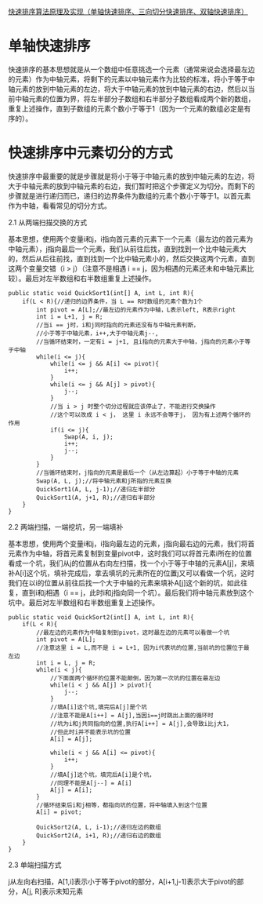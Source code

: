 
[快速排序算法原理及实现（单轴快速排序、三向切分快速排序、双轴快速排序）](http://www.cnblogs.com/nullzx/p/5880191.html)

# 单轴快速排序
快速排序的基本思想就是从一个数组中任意挑选一个元素（通常来说会选择最左边的元素）作为中轴元素，将剩下的元素以中轴元素作为比较的标准，将小于等于中轴元素的放到中轴元素的左边，将大于中轴元素的放到中轴元素的右边，然后以当前中轴元素的位置为界，将左半部分子数组和右半部分子数组看成两个新的数组，重复上述操作，直到子数组的元素个数小于等于1（因为一个元素的数组必定是有序的）。

# 快速排序中元素切分的方式
快速排序中最重要的就是步骤就是将小于等于中轴元素的放到中轴元素的左边，将大于中轴元素的放到中轴元素的右边，我们暂时把这个步骤定义为切分。而剩下的步骤就是进行递归而已，递归的边界条件为数组的元素个数小于等于1。以首元素作为中轴，看看常见的切分方式。

2.1 从两端扫描交换的方式

基本思想，使用两个变量i和j，i指向首元素的元素下一个元素（最左边的首元素为中轴元素），j指向最后一个元素，我们从前往后找，直到找到一个比中轴元素大的，然后从后往前找，直到找到一个比中轴元素小的，然后交换这两个元素，直到这两个变量交错（i > j）（注意不是相遇 i == j，因为相遇的元素还未和中轴元素比较）。最后对左半数组和右半数组重复上述操作。

	public static void QuickSort1(int[] A, int L, int R){
		if(L < R){//递归的边界条件，当 L == R时数组的元素个数为1个
			int pivot = A[L];//最左边的元素作为中轴，L表示left, R表示right
			int i = L+1, j = R;
			//当i == j时，i和j同时指向的元素还没有与中轴元素判断，
			//小于等于中轴元素，i++,大于中轴元素j--,
			//当循环结束时，一定有i = j+1, 且i指向的元素大于中轴，j指向的元素小于等于中轴
			while(i <= j){
				while(i <= j && A[i] <= pivot){
					i++;
				}
				while(i <= j && A[j] > pivot){
					j--;
				}
				//当 i > j 时整个切分过程就应该停止了，不能进行交换操作
				//这个可以改成 i < j， 这里 i 永远不会等于j， 因为有上述两个循环的作用
				if(i <= j){
					Swap(A, i, j);
					i++;
					j--;
				}
			}
			//当循环结束时，j指向的元素是最后一个（从左边算起）小于等于中轴的元素
			Swap(A, L, j);//将中轴元素和j所指的元素互换
			QuickSort1(A, L, j-1);//递归左半部分
			QuickSort1(A, j+1, R);//递归右半部分
		}
	}
 

2.2 两端扫描，一端挖坑，另一端填补

基本思想，使用两个变量i和j，i指向最左边的元素，j指向最右边的元素，我们将首元素作为中轴，将首元素复制到变量pivot中，这时我们可以将首元素i所在的位置看成一个坑，我们从j的位置从右向左扫描，找一个小于等于中轴的元素A[j]，来填补A[i]这个坑，填补完成后，拿去填坑的元素所在的位置j又可以看做一个坑，这时我们在以i的位置从前往后找一个大于中轴的元素来填补A[j]这个新的坑，如此往复，直到i和j相遇（i == j，此时i和j指向同一个坑）。最后我们将中轴元素放到这个坑中。最后对左半数组和右半数组重复上述操作。

	public static void QuickSort2(int[] A, int L, int R){
		if(L < R){
			//最左边的元素作为中轴复制到pivot，这时最左边的元素可以看做一个坑
			int pivot = A[L];
			//注意这里 i = L,而不是 i = L+1, 因为i代表坑的位置,当前坑的位置位于最左边
			int i = L, j = R;
			while(i < j){
				//下面面两个循环的位置不能颠倒，因为第一次坑的位置在最左边
				while(i < j && A[j] > pivot){
					j--;
				}
				//填A[i]这个坑,填完后A[j]是个坑
				//注意不能是A[i++] = A[j],当因i==j时跳出上面的循环时
				//坑为i和j共同指向的位置,执行A[i++] = A[j],会导致i比j大1，
				//但此时i并不能表示坑的位置
				A[i] = A[j];
				
				while(i < j && A[i] <= pivot){
					i++;
				}
				//填A[j]这个坑，填完后A[i]是个坑，
				//同理不能是A[j--] = A[i]				
				A[j] = A[i];
			}
			//循环结束后i和j相等，都指向坑的位置，将中轴填入到这个位置
			A[i] = pivot;
			
			QuickSort2(A, L, i-1);//递归左边的数组
			QuickSort2(A, i+1, R);//递归右边的数组
		}
	}
 

2.3 单端扫描方式

j从左向右扫描，A[1,i]表示小于等于pivot的部分，A[i+1,j-1]表示大于pivot的部分，A[j, R]表示未知元素
















